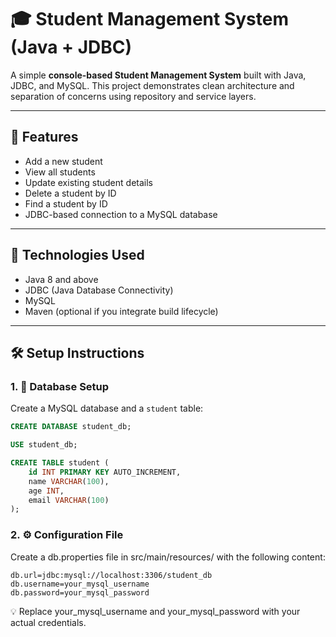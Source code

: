 # 🎓 Student Management System (Java + JDBC)

A simple **console-based Student Management System** built with Java, JDBC, and MySQL. This project demonstrates clean architecture and separation of concerns using repository and service layers.


---

## 🚀 Features

- Add a new student
- View all students
- Update existing student details
- Delete a student by ID
- Find a student by ID
- JDBC-based connection to a MySQL database

---

## 🧠 Technologies Used

- Java 8 and above
- JDBC (Java Database Connectivity)
- MySQL
- Maven (optional if you integrate build lifecycle)

---

## 🛠️ Setup Instructions

### 1. 🧱 Database Setup

Create a MySQL database and a `student` table:

```sql
CREATE DATABASE student_db;

USE student_db;

CREATE TABLE student (
    id INT PRIMARY KEY AUTO_INCREMENT,
    name VARCHAR(100),
    age INT,
    email VARCHAR(100)
);
```
### 2. ⚙️ Configuration File
Create a db.properties file in src/main/resources/ with the following content:

```
db.url=jdbc:mysql://localhost:3306/student_db
db.username=your_mysql_username
db.password=your_mysql_password
```
💡 Replace your_mysql_username and your_mysql_password with your actual credentials.

